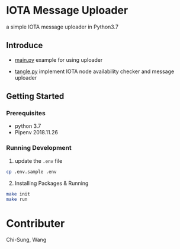 # IOTA Message Uploader

a simple IOTA message uploader in Python3.7

## Introduce

+ [main.py](./main.py)
    example for using uploader

+ [tangle.py](./uploader/tangle.py)
    implement IOTA node availability checker and message uploader

## Getting Started

### Prerequisites

- python 3.7
- Pipenv 2018.11.26

### Running Development

1. update the `.env` file
```sh
cp .env.sample .env
```

2. Installing Packages & Running
```sh
make init
make run
```

# Contributer
Chi-Sung, Wang
